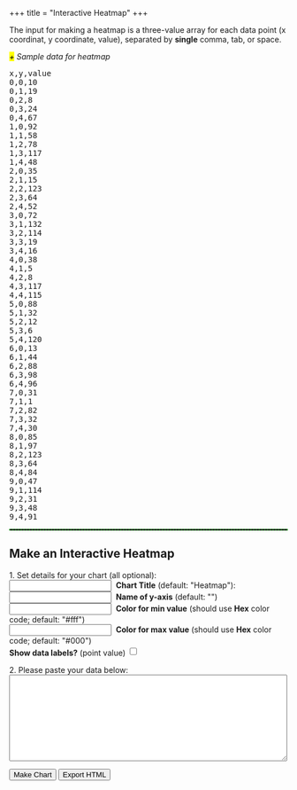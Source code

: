 +++
title = "Interactive Heatmap"
+++
<div>
<script src="/js/hc-heatmap.js"></script>
<p> The input for making a heatmap is a three-value array for each data point (x coordinat, y coordinate, value), separated by <strong>single</strong> comma, tab, or space.</p>
<span class="csv-toggle"><em><mark>+</mark> Sample data for heatmap</em></span>
<span class="csv-example" style="width: 100%">
<pre>
x,y,value
0,0,10
0,1,19
0,2,8
0,3,24
0,4,67
1,0,92
1,1,58
1,2,78
1,3,117
1,4,48
2,0,35
2,1,15
2,2,123
2,3,64
2,4,52
3,0,72
3,1,132
3,2,114
3,3,19
3,4,16
4,0,38
4,1,5
4,2,8
4,3,117
4,4,115
5,0,88
5,1,32
5,2,12
5,3,6
5,4,120
6,0,13
6,1,44
6,2,88
6,3,98
6,4,96
7,0,31
7,1,1
7,2,82
7,3,32
7,4,30
8,0,85
8,1,97
8,2,123
8,3,64
8,4,84
9,0,47
9,1,114
9,2,31
9,3,48
9,4,91
</pre></span>
<script>
function main() {
  $('.csv-example').hide();
  $('.csv-toggle').on('click', function() {
    $(this).toggleClass('active');
    $(this).next().slideToggle(400);
  });
}
$(document).ready(main);
</script>

<hr style="border: 1px dashed #008800">

<h2>Make an Interactive Heatmap</h2>

<form>
<p>1. Set details for your chart (all optional):<br>
<input type="text" name="mtitle">&nbsp;&nbsp;<strong>Chart Title</strong> (default: "Heatmap"):<br>
<input type="text" name="yaxis">&nbsp;&nbsp;<strong>Name of y-axis</strong> (default: "")<br>
<input type="text" name="mincolor">&nbsp;&nbsp;<strong>Color for min value</strong> (should use <strong>Hex</strong> color code; default: "#fff")<br> 
<input type="text" name="maxcolor">&nbsp;&nbsp;<strong>Color for max value</strong> (should use <strong>Hex</strong> color code; default: "#000")<br> 
<strong>Show data labels?</strong> (point value) <input type="checkbox" id="select-datalebels" style="height: 1.2em;">
</p>
<p>2. Please paste your data below:<br>
<textarea rows="10" cols="60" name="usrcsv"></textarea><br>
</p>
</form>
<button id="makeChart">Make Chart</button>
<button id="exportHtml">Export HTML</button>
<br>
<div id="container" style="width: 90%; margin: 0 auto"></div>
<script src="/js/heatmap.js"></script>
<script src='/js/export/exportHeatmap.js'></script>
</div>
